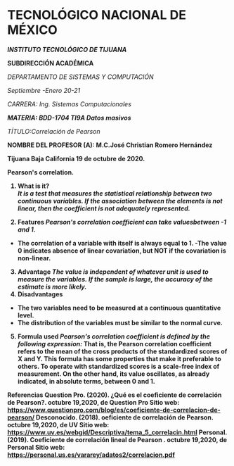 # TECNOLÓGICO​ ​NACIONAL​ ​DE​ ​MÉXICO
<b>_INSTITUTO TECNOLÓGICO DE TIJUANA_</b>


**__SUBDIRECCIÓN ACADÉMICA__**

_DEPARTAMENTO DE SISTEMAS Y COMPUTACIÓN_



*_Septiembre -Enero 20-21_*

*_CARRERA: Ing. Sistemas Computacionales_*

*__MATERIA: BDD-1704 TI9A Datos masivos__*

*TÍTULO:​Correlación de Pearson*


<b>NOMBRE DEL PROFESOR (A): M.C.José Christian Romero Hernández

Tijuana Baja California  19 de octubre de 2020.



Pearson's correlation.

1. What is it?  
*It is a test that measures the statistical relationship between two continuous variables. If the association between the elements is not linear, then the coefficient is not adequately represented.*

2. Features
*Pearson's correlation coefficient can take values ​​between -1 and 1.*
- The correlation of a variable with itself is always equal to 1.
-The value 0 indicates absence of linear covariation, but NOT if the covariation is non-linear.
3. Advantage
*The value is independent of whatever unit is used to measure the variables.*
*If the sample is large, the accuracy of the estimate is more likely.*
4. Disadvantages
- The two variables need to be measured at a continuous quantitative level.
- The distribution of the variables must be similar to the normal curve.
5. Formula used
*Pearson's correlation coefficient is defined by the following expression:*
That is, the Pearson correlation coefficient refers to the mean of the cross products of the standardized scores of X and Y. This formula has some properties that make it preferable to others. To operate with standardized scores is a scale-free index of measurement. On the other hand, its value oscillates, as already indicated, in absolute terms, between 0 and 1.

<b>Referencias</b>
Question Pro. (2020). ¿Qué es el coeficiente de correlación de Pearson?. octubre 19,2020, de Question Pro Sitio web: https://www.questionpro.com/blog/es/coeficiente-de-correlacion-de-pearson/
Desconocido. (2018). oeficiente de correlación de Pearson. octubre 19,2020, de UV Sitio web: https://www.uv.es/webgid/Descriptiva/tema_5_correlacin.html
Personal. (2019). Coeficiente de correlación lineal de Pearson . octubre 19,2020, de Personal Sitio web: https://personal.us.es/vararey/adatos2/correlacion.pdf

